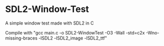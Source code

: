 # SDL2-Window-Test
A simple window test made with SDL2 in C

Compile with "gcc main.c -o SDL2-WindowTest -O3 -Wall -std=c2x -Wno-missing-braces -lSDL2 -lSDL2_image -lSDL2_ttf"
